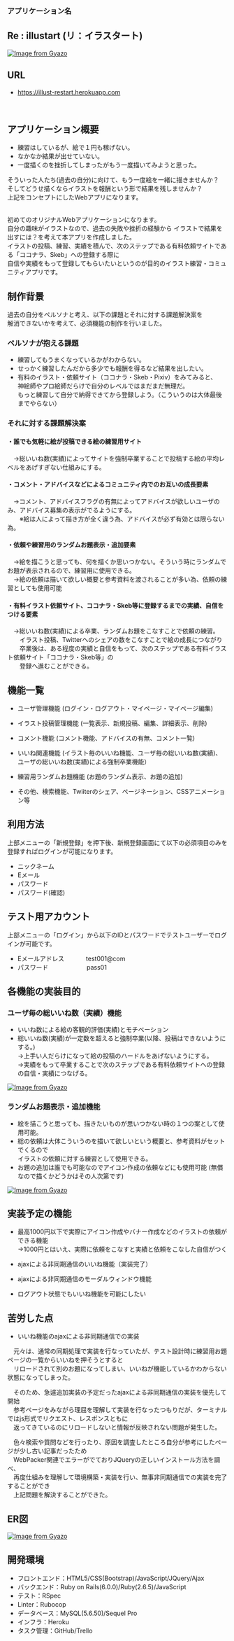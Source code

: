 ### アプリケーション名

## Re : illustart (リ：イラスタート)

[![Image from Gyazo](https://i.gyazo.com/4f61c6fc9bf647e4749549f3ad281acd.gif)](https://gyazo.com/4f61c6fc9bf647e4749549f3ad281acd)



## URL

- https://illust-restart.herokuapp.com
<br />

## アプリケーション概要
- 練習はしているが、絵で１円も稼げない。
- なかなか結果が出せていない。
- 一度描くのを挫折してしまったがもう一度描いてみようと思った。

そういった人たち(過去の自分)に向けて、もう一度絵を一緒に描きませんか？</br>
そしてどうせ描くならイラストを報酬という形で結果を残しませんか？</br>
上記をコンセプトにしたWebアプリになります。
</br>
</br>

初めてのオリジナルWebアプリケーションになります。</br>
自分の趣味がイラストなので、過去の失敗や挫折の経験から
イラストで結果を出すには？を考えて本アプリを作成しました。<br/>
イラストの投稿、練習、実績を積んで、次のステップである有料依頼サイトである「ココナラ、Skeb」への登録する際に</br>
自信や実績をもって登録してもらいたいというのが目的のイラスト練習・コミュニティアプリです。
　　
## 制作背景
 
 過去の自分をペルソナと考え、以下の課題とそれに対する課題解決案を<br/>
 解消できないかを考えて、必須機能の制作を行いました。

### ペルソナが抱える課題
- 練習してもうまくなっているかがわからない。
- せっかく練習したんだから多少でも報酬を得るなど結果を出したい。
- 有料のイラスト・依頼サイト（ココナラ・Skeb・Pixiv）をみてみると、<br/>
  神絵師やプロ絵師だらけで自分のレベルではまだまだ無理だ。<br/>
  もっと練習して自分で納得できてから登録しよう。（こういうのは大体最後までやらない）
　
### それに対する課題解決案

####  ・誰でも気軽に絵が投稿できる絵の練習用サイト<br/>
　→総いいね数(実績)によってサイトを強制卒業することで投稿する絵の平均レベルをあげすぎない仕組みにする。
####  ・コメント・アドバイスなどによるコミュニティ内でのお互いの成長要素<br/>   
　→コメント、アドバイスフラグの有無によってアドバイスが欲しいユーザのみ、アドバイス募集の表示がでるようにする。  
 　　※絵は人によって描き方が全く違う為、アドバイスが必ず有効とは限らない為。
####  ・依頼や練習用のランダムお題表示・追加要素<br/>
　→絵を描こうと思っても、何を描くか思いつかない。そういう時にランダムでお題が表示されるので、練習用に使用できる。  
　→絵の依頼は描いて欲しい概要と参考資料を渡されることが多い為、依頼の練習としても使用可能<br/> 
####  ・有料イラスト依頼サイト、ココナラ・Skeb等に登録するまでの実績、自信をつける要素<br/>
　→総いいね数(実績)による卒業、ランダムお題をこなすことで依頼の練習。<br/>
 　　イラスト投稿、Twitterへのシェアの数をこなすことで絵の成長につながり<br/>
 　　卒業後は、ある程度の実績と自信をもって、次のステップである有料イラスト依頼サイト「ココナラ・Skeb等」の<br/>
 　　登録へ進むことができる。


## 機能一覧
- ユーザ管理機能 (ログイン・ログアウト・マイページ・マイページ編集)

- イラスト投稿管理機能 (一覧表示、新規投稿、編集、詳細表示、削除)

- コメント機能 (コメント機能、アドバイスの有無、コメント一覧)

- いいね関連機能 (イラスト毎のいいね機能、ユーザ毎の総いいね数(実績)、
               ユーザの総いいね数(実績)による強制卒業機能）

- 練習用ランダムお題機能 (お題のランダム表示、お題の追加)

- その他、検索機能、Twiiterのシェア、ページネーション、CSSアニメーション等

## 利用方法
上部メニューの「新規登録」を押下後、新規登録画面にて以下の必須項目のみを登録すればログインが可能になります。
- ニックネーム   
- Eメール
- パスワード
- パスワード(確認)

## テスト用アカウント
上部メニューの「ログイン」から以下のIDとパスワードでテストユーザーでログインが可能です。

- Eメールアドレス
　　　 test001@com
- パスワード
　　　　　　pass01    

## 各機能の実装目的
### ユーザ毎の総いいね数（実績）機能
- いいね数による絵の客観的評価(実績)とモチベーション
- 総いいね数(実績)が一定数を超えると強制卒業(以降、投稿はできないようにする。)<br/>
→上手い人だらけになって絵の投稿のハードルをあげないようにする。<br/>
→実績をもって卒業することで次のステップである有料依頼サイトへの登録の自信・実績につなげる。

[![Image from Gyazo](https://i.gyazo.com/f7ff76e268fecfdcc5f80ef42d37919d.gif)](https://gyazo.com/f7ff76e268fecfdcc5f80ef42d37919d)

### ランダムお題表示・追加機能
- 絵を描こうと思っても、描きたいものが思いつかない時の１つの案として使用可能。
- 総の依頼は大体こういうのを描いて欲しいという概要と、参考資料がセットでくるので  
  イラストの依頼に対する練習として使用できる。
- お題の追加は誰でも可能なのでアイコン作成の依頼などにも使用可能 (無償なので描くかどうかはその人次第です)

[![Image from Gyazo](https://i.gyazo.com/d44c6e3022e0f1f775a7318ed8e62192.gif)](https://gyazo.com/d44c6e3022e0f1f775a7318ed8e62192)


## 実装予定の機能

- 最高1000円以下で実際にアイコン作成やバナー作成などのイラストの依頼ができる機能  
→1000円とはいえ、実際に依頼をこなすと実績と依頼をこなした自信がつく 

- ajaxによる非同期通信のいいね機能（実装完了）

- ajaxによる非同期通信のモーダルウィンドウ機能

- ログアウト状態でもいいね機能を可能にしたい

## 苦労した点 
- いいね機能のajaxによる非同期通信での実装

　元々は、通常の同期処理で実装を行なっていたが、テスト設計時に練習用お題ページの一覧からいいねを押そうとすると<br/> 
　リロードされて別のお題になってしまい、いいねが機能しているかわからない状態になってしまった。

　そのため、急遽追加実装の予定だったajaxによる非同期通信の実装を優先して開始<br/>
　参考ページをみながら理屈を理解して実装を行なったつもりだが、ターミナルではjs形式でリクエスト、レスポンスともに<br/>
　返ってきているのにリロードしないと情報が反映されない問題が発生した。  

　色々検索や質問などを行ったり、原因を調査したところ自分が参考にしたページが少し古い記事だったため<br/>
　WebPacker関連でエラーがでておりJQueryの正しいインストール方法を調べ、<br/>
　再度仕組みを理解して環境構築・実装を行い、無事非同期通信での実装を完了することができ<br/>
　上記問題を解決することができた。


## ER図
[![Image from Gyazo](https://i.gyazo.com/e59bf468118ae3c0a23c04fc001284b3.png)](https://gyazo.com/e59bf468118ae3c0a23c04fc001284b3)


## 開発環境
- フロントエンド：HTML5/CSS(Bootstrap)/JavaScript/JQuery/Ajax
- バックエンド：Ruby on Rails(6.0.0)/Ruby(2.6.5)/JavaScript
- テスト：RSpec
- Linter：Rubocop
- データベース：MySQL(5.6.50)/Sequel Pro
- インフラ：Heroku
- タスク管理：GitHub/Trello
